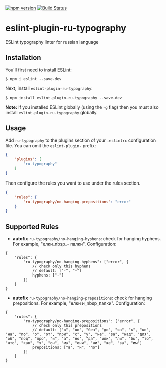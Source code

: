 [![npm version](https://badge.fury.io/js/eslint-plugin-ru-typography.svg)](https://badge.fury.io/js/eslint-plugin-ru-typography)
[![Build Status](https://travis-ci.org/doochik/eslint-plugin-ru-typography.svg?branch=master)](https://travis-ci.org/doochik/eslint-plugin-ru-typography)

# eslint-plugin-ru-typography

ESLint typography linter for russian language

## Installation

You'll first need to install [ESLint](http://eslint.org):

```
$ npm i eslint --save-dev
```

Next, install `eslint-plugin-ru-typography`:

```
$ npm install eslint-plugin-ru-typography --save-dev
```

**Note:** If you installed ESLint globally (using the `-g` flag) then you must also install `eslint-plugin-ru-typography` globally.

## Usage

Add `ru-typography` to the plugins section of your `.eslintrc` configuration file. You can omit the `eslint-plugin-` prefix:

```json
{
    "plugins": [
        "ru-typography"
    ]
}
```


Then configure the rules you want to use under the rules section.

```json
{
    "rules": {
        "ru-typography/no-hanging-prepositions": "error"
    }
}
```

## Supported Rules

*  **autofix** `ru-typography/no-hanging-hyphens`: check for hanging hyphens. For example, "елки_nbsp_- палки".
Configuration:
```
{
    "rules": {
        "ru-typography/no-hanging-hyphens": ["error", {
            // check only this hyphens
            // default: ["-", "–"]
            hyphens: ["-"]
        }]
    }
}
```

*  **autofix** `ru-typography/no-hanging-prepositions`: check for hanging prepositions. For example, "елки и_nbsp_палки".
Configuration:
```
{
    "rules": {
        "ru-typography/no-hanging-prepositions": ["error", {
            // check only this prepositions
            // default: ["в", "во", "без", "до", "из", "к", "ко", "на", "по", "о", "от", "при", "с", "у", "не", "за", "над", "для", "об", "под", "про", "и", "а", "но", "да", "или", "ли", "бы", "то", "что", "как", "я", "он", "мы", "они", "ни", "же", "вы", "им"]
            prepositions: ["в", "и", "по"]
        }]
    }
}
```





